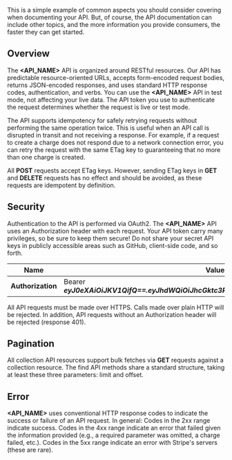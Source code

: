 This is a simple example of common aspects you should consider covering when documenting your API. But, of course, the API documentation can include other topics, and the more information you provide consumers, the faster they can get started. 

## Overview
The **<API_NAME>** API is organized around RESTful resources. Our API has predictable resource-oriented URLs, accepts form-encoded request bodies, returns JSON-encoded responses, and uses standard HTTP response codes, authentication, and verbs. You can use the **<API_NAME>** API in test mode, not affecting your live data. The API token you use to authenticate the request determines whether the request is live or test mode.

The API supports idempotency for safely retrying requests without performing the same operation twice. This is useful when an API call is disrupted in transit and not receiving a response. For example, if a request to create a charge does not respond due to a network connection error, you can retry the request with the same ETag key to guaranteeing that no more than one charge is created.

All **POST** requests accept ETag keys. However, sending ETag keys in **GET** and **DELETE** requests has no effect and should be avoided, as these requests are idempotent by definition.

## Security
Authentication to the API is performed via OAuth2. The **<API_NAME>** API uses an Authorization header with each request. Your API token carry many privileges, so be sure to keep them secure! Do not share your secret API keys in publicly accessible areas such as GitHub, client-side code, and so forth.

| Name              | Value     |
| ----------------- | --------- |
| **Authorization** | Bearer ***eyJ0eXAiOiJKV1QifQ==.eyJhdWQiOiJhcGktc3R1ZGlvLmlvIn0=.eMiOUrS_qAcfTcChjMmg*** |

All API requests must be made over HTTPS. Calls made over plain HTTP will be rejected. In addition, API requests without an Authorization header will be rejected (response 401).

## Pagination
All collection API resources support bulk fetches via **GET** requests against a collection resource. The find API methods share a standard structure, taking at least these three parameters: limit and offset.

## Error
**<API_NAME>** uses conventional HTTP response codes to indicate the success or failure of an API request. In general: Codes in the 2xx range indicate success. Codes in the 4xx range indicate an error that failed given the information provided (e.g., a required parameter was omitted, a charge failed, etc.). Codes in the 5xx range indicate an error with Stripe's servers (these are rare).